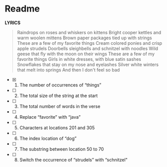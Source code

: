 # **Readme**

**LYRICS**
>Raindrops on roses and whiskers on kittens Bright cooper kettles and warm woolen mittens Brown paper packages tied up with strings These are a few of my favorite things Cream colored ponies and crisp apple strudels Doorbells sleighbells and schnitzel with noodles Wild geese that fly with the moon on their wings These are a few of my favorite things Girls in white dresses, with blue satin sashes Snowflakes that stay on my nose and eyelashes Silver white winters that melt into springs And then I don't feel so bad

 - [X] 1. The number of occurrences of “things”
 - [ ] 2. The total size of the string at the start
 - [ ] 3. The total number of words in the verse
 - [ ] 4. Replace “favorite” with “java”
 - [ ] 5. Characters at locations 201 and 305
 - [ ] 6. The index location of “dog”
 - [ ] 7. The substring between location 50 to 70
 - [ ] 8. Switch the occurrence of “strudels” with “schnitzel"
